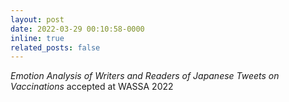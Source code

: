 ```yaml
---
layout: post
date: 2022-03-29 00:10:58-0000
inline: true
related_posts: false
---
```


*Emotion Analysis of Writers and Readers of Japanese Tweets on Vaccinations* accepted at WASSA 2022
